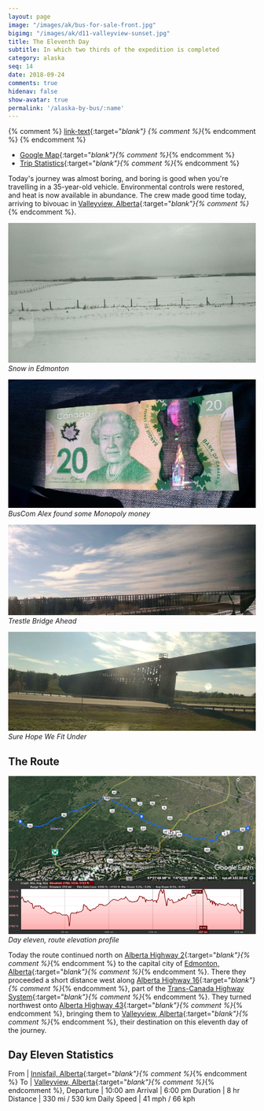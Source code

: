```yaml
---
layout: page
image: "/images/ak/bus-for-sale-front.jpg"
bigimg: "/images/ak/d11-valleyview-sunset.jpg"
title: The Eleventh Day
subtitle: In which two thirds of the expedition is completed
category: alaska
seq: 14
date: 2018-09-24
comments: true
hidenav: false
show-avatar: true
permalink: '/alaska-by-bus/:name'
---
```


{% comment %}
[link-text](link-url){:target="_blank"}
{% comment %}_{% endcomment %}
{% endcomment %}


* [Google Map](https://drive.google.com/open?id=1QToP1iDFNB0dEk8pjlkAVyIr8ThzeEdh&usp=sharing){:target="_blank"}{% comment %}_{% endcomment %} 
* [Trip Statistics](https://docs.google.com/spreadsheets/d/10dU6wdnTdiuMCkSWJ2yGe1PNjGZWlgYcmZ_RCtjf--8/edit?usp=sharing){:target="_blank"}{% comment %}_{% endcomment %}

Today's journey was almost boring, and boring is good when you're travelling
in a 35-year-old vehicle. Environmental controls were restored, and heat is now
available in abundance. The crew made good time today, arriving to bivouac in
[Valleyview, Alberta](https://en.wikipedia.org/wiki/Valleyview,_Alberta){:target="_blank"}{% comment %}_{% endcomment %}.

![d11-edmonton-snow](/images/ak/d11-edmonton-snow.jpg)
*Snow in Edmonton*

![d11-found-money](/images/ak/d11-found-money.jpg)
*BusCom Alex found some Monopoly money*

![d11-sky-and-trestle](/images/ak/d11-sky-and-trestle.jpg)
*Trestle Bridge Ahead*

![d11-edmonton-trestle](/images/ak/d11-edmonton-trestle.jpg)
*Sure Hope We Fit Under*


## The Route

![d11-elevation](/images/ak/d11-elevation.png)
*Day eleven, route elevation profile*

Today the route continued north on 
[Alberta Highway 2](https://en.wikipedia.org/wiki/Alberta_Highway_4){:target="_blank"}{% comment %}_{% endcomment %}
to the capital city of 
[Edmonton, Alberta](https://en.wikipedia.org/wiki/Edmonton){:target="_blank"}{% comment %}_{% endcomment %}.
There they proceeded a short distance west along
[Alberta Highway 16](https://en.wikipedia.org/wiki/Alberta_Highway_16){:target="_blank"}{% comment %}_{% endcomment %},
part of the
[Trans-Canada Highway System](https://en.wikipedia.org/wiki/Trans-Canada_Highway){:target="_blank"}{% comment %}_{% endcomment %}.
They turned northwest onto 
[Alberta Highway 43](https://en.wikipedia.org/wiki/Alberta_Highway_43){:target="_blank"}{% comment %}_{% endcomment %},
bringing them to
[Valleyview, Alberta](https://en.wikipedia.org/wiki/Valleyview,_Alberta){:target="_blank"}{% comment %}_{% endcomment %},
their destination on this eleventh day of the journey.


## Day Eleven Statistics

From | [Innisfail, Alberta](https://en.wikipedia.org/wiki/Innisfail,_Alberta){:target="_blank"}{% comment %}_{% endcomment %}
To | [Valleyview, Alberta](https://en.wikipedia.org/wiki/Valleyview,_Alberta){:target="_blank"}{% comment %}_{% endcomment %},
Departure | 10:00 am 
Arrival | 6:00 pm 
Duration | 8 hr
Distance | 330 mi / 530 km
Daily Speed | 41 mph / 66 kph

